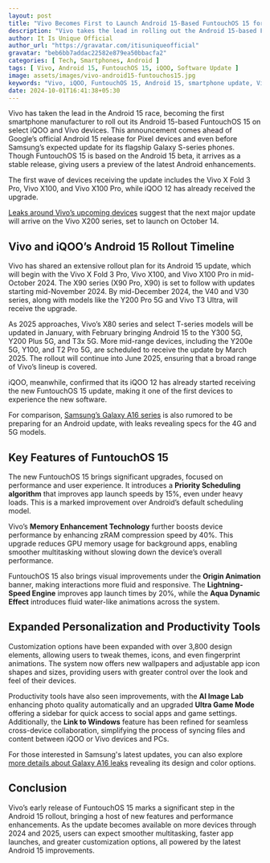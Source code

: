 ```yaml
---
layout: post
title: "Vivo Becomes First to Launch Android 15-Based FuntouchOS 15 for Select Devices"
description: "Vivo takes the lead in rolling out the Android 15-based FuntouchOS 15, ahead of Google and Samsung, bringing enhanced performance and personalization features."
author: It Is Unique Official
author_url: "https://gravatar.com/itisuniqueofficial"
gravatar: "beb6bb7addac22582e879ea50bbacfa2"
categories: [ Tech, Smartphones, Android ]
tags: [ Vivo, Android 15, FuntouchOS 15, iQOO, Software Update ]
image: assets/images/vivo-android15-funtouchos15.jpg
keywords: "Vivo, iQOO, FuntouchOS 15, Android 15, smartphone update, Vivo X Fold 3 Pro, iQOO 12"
date: 2024-10-01T16:41:38+05:30
---
```


Vivo has taken the lead in the Android 15 race, becoming the first smartphone manufacturer to roll out its Android 15-based FuntouchOS 15 on select iQOO and Vivo devices. This announcement comes ahead of Google’s official Android 15 release for Pixel devices and even before Samsung’s expected update for its flagship Galaxy S-series phones. Though FuntouchOS 15 is based on the Android 15 beta, it arrives as a stable release, giving users a preview of the latest Android enhancements.

The first wave of devices receiving the update includes the Vivo X Fold 3 Pro, Vivo X100, and Vivo X100 Pro, while iQOO 12 has already received the upgrade.

[Leaks around Vivo’s upcoming devices](https://www.theblazetimes.in/vivo-x200-series-launch-confirmed-for-october-14-flat-design-zeiss-cameras-and-funtouch-os-15/) suggest that the next major update will arrive on the Vivo X200 series, set to launch on October 14.

## Vivo and iQOO’s Android 15 Rollout Timeline

Vivo has shared an extensive rollout plan for its Android 15 update, which will begin with the Vivo X Fold 3 Pro, Vivo X100, and Vivo X100 Pro in mid-October 2024. The X90 series (X90 Pro, X90) is set to follow with updates starting mid-November 2024. By mid-December 2024, the V40 and V30 series, along with models like the Y200 Pro 5G and Vivo T3 Ultra, will receive the upgrade.

As 2025 approaches, Vivo’s X80 series and select T-series models will be updated in January, with February bringing Android 15 to the Y300 5G, Y200 Plus 5G, and T3x 5G. More mid-range devices, including the Y200e 5G, Y100, and T2 Pro 5G, are scheduled to receive the update by March 2025. The rollout will continue into June 2025, ensuring that a broad range of Vivo’s lineup is covered.

iQOO, meanwhile, confirmed that its iQOO 12 has already started receiving the new FuntouchOS 15 update, making it one of the first devices to experience the new software.

For comparison, [Samsung’s Galaxy A16 series](https://www.theblazetimes.in/leak-reveals-samsung-galaxy-a16-pricing-and-key-specs-for-both-4g-and-5g-models/) is also rumored to be preparing for an Android update, with leaks revealing specs for the 4G and 5G models.

## Key Features of FuntouchOS 15

The new FuntouchOS 15 brings significant upgrades, focused on performance and user experience. It introduces a **Priority Scheduling algorithm** that improves app launch speeds by 15%, even under heavy loads. This is a marked improvement over Android’s default scheduling model.

Vivo’s **Memory Enhancement Technology** further boosts device performance by enhancing zRAM compression speed by 40%. This upgrade reduces GPU memory usage for background apps, enabling smoother multitasking without slowing down the device’s overall performance.

FuntouchOS 15 also brings visual improvements under the **Origin Animation** banner, making interactions more fluid and responsive. The **Lightning-Speed Engine** improves app launch times by 20%, while the **Aqua Dynamic Effect** introduces fluid water-like animations across the system.

## Expanded Personalization and Productivity Tools

Customization options have been expanded with over 3,800 design elements, allowing users to tweak themes, icons, and even fingerprint animations. The system now offers new wallpapers and adjustable app icon shapes and sizes, providing users with greater control over the look and feel of their devices.

Productivity tools have also seen improvements, with the **AI Image Lab** enhancing photo quality automatically and an upgraded **Ultra Game Mode** offering a sidebar for quick access to social apps and game settings. Additionally, the **Link to Windows** feature has been refined for seamless cross-device collaboration, simplifying the process of syncing files and content between iQOO or Vivo devices and PCs.

For those interested in Samsung's latest updates, you can also explore [more details about Galaxy A16 leaks](https://www.theblazetimes.in/samsung-galaxy-a16-5g-and-a16-4g-leaks-reveal-design-and-key-specs-in-all-colors/) revealing its design and color options.

## Conclusion

Vivo’s early release of FuntouchOS 15 marks a significant step in the Android 15 rollout, bringing a host of new features and performance enhancements. As the update becomes available on more devices through 2024 and 2025, users can expect smoother multitasking, faster app launches, and greater customization options, all powered by the latest Android 15 improvements.
